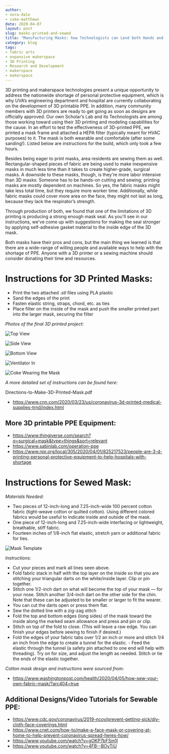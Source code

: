 ```yaml
---
author:
- nora-dale
- coke-matthews
date: 2020-04-07
layout: post
slug: masks-printed-and-sewed
title: "Manufacturing Masks: how Technologists can Lend both Hands and Machines"
category: blog
tags:
- fabric arts
- expansive makerspace
- 3D Printing
- Research and Development
- makerspace
- makerspace
---
```



  3D printing and makerspace technologies present a unique opportunity to address the nationwide shortage of personal protective equipment, which is why UVA’s engineering department and hospital are currently collaborating on the development of 3D printable PPE. In addition, many community members with 3D printers are ready to get going as soon as designs are officially approved. Our own Scholar’s Lab and its Technologists are among those working toward using their 3D printing and modeling capabilities for the cause.
In an effort to test the effectiveness of 3D-printed PPE, we printed a mask frame and attached a HEPA filter (typically meant for HVAC purposes) to it. The mask is both wearable and comfortable (after some sanding!). Listed below are instructions for the build, which only took a few hours.

  Besides being eager to print masks, area residents are sewing them as well. Rectangular-shaped pieces of fabric are being used to make inexpensive masks in much less time than it takes to create higher-grade, surgical masks. A downside to these masks, though, is they're more labor intensive than 3D masks: Someone has to be hands-on cutting and sewing; printing masks are mostly dependent on machines. So yes, the fabric masks might take less total time, but they require more worker time. Additionally, while fabric masks could cover more area on the face, they might not last as long, because they lack the respirator’s strength. 

Through production of both, we found that one of the limitations of 3D printing is producing a strong enough mask seal. As you'll see in our instructions, we've come up with suggestions for making the seal stronger by applying self-adhesive gasket material to the inside edge of the 3D mask.

  Both masks have their pros and cons, but the main thing we learned is that there are a wide-range of willing people and available ways to help with the shortage of PPE. Anyone with a 3D printer or a sewing machine should consider donating their time and resources.


# Instructions for 3D Printed Masks:

- Print the two attached .stl files using PLA plastic
- Sand the edges of the print
- Fasten elastic string, straps, chord, etc. as ties
- Place filter on the inside of the mask and push the smaller printed part into the larger mask, securing the filter

*Photos of the final 3D printed project:*

![Top View](https://lh5.googleusercontent.com/3HJyRHVPqLkKSxJZjJ7U_pVXsz-2qLiPnhpv3clILvXdahWYzipeHOXzhQ1mUIrgqRokzlrOsLl7js5LSIQ4YnYn1SgjpE6G2_nuGxOe5VwbtkyDEJtSz-xRG7LQuhG6p2SK2zcH)

![Side View](https://lh5.googleusercontent.com/l7SJwMt0Yxrbmr3_7r5sDms9VLBnBfG5GP_dIbE1HA9nu-_HqhFw4RmmyujyyzdBhqyoXCu8TTisK-DyMo6cDkPNG3AQTwDvuTjHxMBo)

![Bottom View](https://lh5.googleusercontent.com/h70H2-C2DZnQUJTdP55HwZYm-i7pog_AL5WyswSHRHrD0U69qjI4nK_G0QyYQ_cqjBYPACOTgyAPyLtTnWdN3S3F_F2q5F3kbaAeiDiOcA2QTGmMbAp6g83qwOnE5tTe_Iapesiw)

![Ventilator In](https://lh3.googleusercontent.com/38pPASh2N71Jv1DOhiTIMVs-y0-8VGPD2aIhUHsZTGzc_rDoh6N0rgwLXPZXGQOndm_bi6_OJGoqs6wKdM8xGoEgbaMSYTcEMl_OUKu9m5V9z8Ca9xFe06HiNm8pd_MZpVFa8lmk)

![Coke Wearing the Mask](https://lh6.googleusercontent.com/a3C7KUXo3RZZYw7jeM-h1msYnuWEonaTL8fPpJYnS-7szivJRJfjU03vjuBSlJQETvnDElVPsvOxmDbAz0CYzh9xuc3vO1HO2diAu1gI8MJRgI6geq6zNzQ0F2x08LJ1TEwmUahz)



*A more detailed set of instructions can be found here:*

Directions-to-Make-3D-Printed-Mask.pdf	

- [https://www.cnn.com/2020/03/23/us/coronavirus-3d-printed-medical-supplies-trnd/index.html ](https://www.cnn.com/2020/03/23/us/coronavirus-3d-printed-medical-supplies-trnd/index.html) 

## More 3D printable PPE Equipment:

- [https://www.thingiverse.com/search?q=surgical+mask&type=things&sort=relevant ](https://www.thingiverse.com/search?q=surgical+mask&type=things&sort=relevant)
- [https://www.sabinlab.com/operation-ppe ](https://www.sabinlab.com/operation-ppe)
- [https://www.npr.org/local/305/2020/04/01/825217523/people-are-3-d-printing-personal-protective-equipment-to-help-hospitals-with-shortage ](https://www.npr.org/local/305/2020/04/01/825217523/people-are-3-d-printing-personal-protective-equipment-to-help-hospitals-with-shortage)

# Instructions for Sewed Mask:

*Materials Needed:*
- Two pieces of 12-inch-long and 7.25-inch-wide 100 percent cotton fabric (tight-weave cotton or quilted cotton). Using different colored fabrics would be useful to indicate inside and outside of the mask.
- One piece of 12-inch-long and 7.25-inch-wide interfacing or lightweight, breathable, stiff fabric.
- Fourteen inches of 1/8-inch flat elastic, stretch yarn or additional fabric for ties.

![Mask Template](https://lh5.googleusercontent.com/sHYrpu5eP56QR-nO5JEJn49ufWcBv0VLYqr8G-Naxsv_knAeWlSRIB--16XlKVc8xqscrs8I8F9GVV0-qICht4uYvyC5kfPyWugetWjIvf2SryzTSOwSN5tJmtPu2tm7AUvdYD1q)

*Instructions:*
- Cut your pieces and mark all lines seen above.
- Fold fabric stack in half with the top layer on the inside so that you are stitching your triangular darts on the white/inside layer. Clip or pin together.
- Stitch one 1/2-inch dart on what will become the top of your mask — for your nose. Stitch another 3/4-inch dart on the other side for the chin. Note that these can be adjusted to be smaller or larger to fit the wearer.
- You can cut the darts open or press them flat.
- Sew the dotted line with a zig-zag stitch
- Fold the top and bottom edges (long sides) of the mask toward the inside along the marked seam allowance and press and pin or clip. 
- Stitch on top of the fold to close. (This will leave a raw edge. You can finish your edges before sewing to finish if desired.)
- Fold the edges of your fabric tabs over 1/2 an inch or more and stitch 1/4 an inch from the edge to create a tunnel for the elastic. - Feed the elastic through the tunnel (a safety pin attached to one end will help with threading). Try on for size, and adjust the length as needed. Stitch or tie the ends of the elastic together.


*Cotton mask design and instructions were sourced from:*

- [https://www.washingtonpost.com/health/2020/04/05/how-sew-your-own-fabric-mask/?arc404=true ](https://www.washingtonpost.com/health/2020/04/05/how-sew-your-own-fabric-mask/?arc404=true)

## Additional Designs/Video Tutorials for Sewable PPE:

- [https://www.cdc.gov/coronavirus/2019-ncov/prevent-getting-sick/diy-cloth-face-coverings.html ](https://www.cdc.gov/coronavirus/2019-ncov/prevent-getting-sick/diy-cloth-face-coverings.html)
- [https://www.cnet.com/how-to/make-a-face-mask-or-covering-at-home-to-help-prevent-coronavirus-spread-heres-how/ ](https://www.cnet.com/how-to/make-a-face-mask-or-covering-at-home-to-help-prevent-coronavirus-spread-heres-how/)
- [https://www.youtube.com/watch?v=gOKP7bFSm1I ](https://www.youtube.com/watch?v=gOKP7bFSm1I)
- [https://www.youtube.com/watch?v=4FB--BOyTiU ](https://www.youtube.com/watch?v=4FB--BOyTiU)

